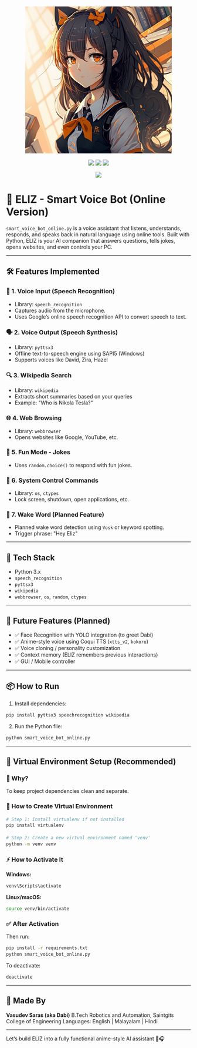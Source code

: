 <p align="center">
  <img src="assets/eliz_cover.png" width="400"/>
</p>

<p align="center">
  <img src="https://img.shields.io/badge/Python-3.10-blue"/>
  <img src="https://img.shields.io/badge/License-MIT-green"/>
  <img src="https://img.shields.io/badge/Project-Active-brightgreen"/>
</p>

<p align="center">
   <img src="https://img.shields.io/badge/🎙️_Anime_Voice_Cloning-In_Progress_🔧-ff69b4?style=for-the-badge"/>
</p>

# 🤖 ELIZ - Smart Voice Bot (Online Version)

`smart_voice_bot_online.py` is a voice assistant that listens, understands, responds, and speaks back in natural language using online tools. Built with Python, ELIZ is your AI companion that answers questions, tells jokes, opens websites, and even controls your PC.

---

## 🛠 Features Implemented

### 🎤 1. Voice Input (Speech Recognition)

* Library: `speech_recognition`
* Captures audio from the microphone.
* Uses Google’s online speech recognition API to convert speech to text.

### 🗣️ 2. Voice Output (Speech Synthesis)

* Library: `pyttsx3`
* Offline text-to-speech engine using SAPI5 (Windows)
* Supports voices like David, Zira, Hazel

### 🔍 3. Wikipedia Search

* Library: `wikipedia`
* Extracts short summaries based on your queries
* Example: "Who is Nikola Tesla?"

### 🌐 4. Web Browsing

* Library: `webbrowser`
* Opens websites like Google, YouTube, etc.

### 🤪 5. Fun Mode - Jokes

* Uses `random.choice()` to respond with fun jokes.

### 🧠 6. System Control Commands

* Library: `os`, `ctypes`
* Lock screen, shutdown, open applications, etc.

### 🛑 7. Wake Word (Planned Feature)

* Planned wake word detection using `Vosk` or keyword spotting.
* Trigger phrase: "Hey Eliz"

---

## 🚀 Tech Stack

* Python 3.x
* `speech_recognition`
* `pyttsx3`
* `wikipedia`
* `webbrowser`, `os`, `random`, `ctypes`

---

## 🔮 Future Features (Planned)

* ✅ Face Recognition with YOLO integration (to greet Dabi)
* ✅ Anime-style voice using Coqui TTS (`xtts_v2`, `kokoro`)
* ✅ Voice cloning / personality customization
* ✅ Context memory (ELIZ remembers previous interactions)
* ✅ GUI / Mobile controller

---

## 📦 How to Run

1. Install dependencies:

```bash
pip install pyttsx3 speechrecognition wikipedia
```

2. Run the Python file:

```bash
python smart_voice_bot_online.py
```

---


## 🧰 Virtual Environment Setup (Recommended)

### 📍 Why?

To keep project dependencies clean and separate.

### 📁 How to Create Virtual Environment

```bash
# Step 1: Install virtualenv if not installed
pip install virtualenv

# Step 2: Create a new virtual environment named 'venv'
python -m venv venv
```

### ⚡ How to Activate It

**Windows:**

```bash
venv\Scripts\activate
```

**Linux/macOS:**

```bash
source venv/bin/activate
```

### ✅ After Activation

Then run:

```bash
pip install -r requirements.txt
python smart_voice_bot_online.py
```

To deactivate:

```bash
deactivate
```

---

## 👤 Made By

**Vasudev Saras (aka Dabi)**
B.Tech Robotics and Automation, Saintgits College of Engineering
Languages: English | Malayalam | Hindi

---

Let’s build ELIZ into a fully functional anime-style AI assistant 💬🎧
